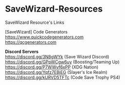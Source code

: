 # SaveWizard-Resources
SaveWizard Resource's Links  

[SaveWizard] Code Generators  
https://www.quickcodegenerators.com  
https://qcgenerators.com  

**Discord Servers**  
https://discord.gg/3N8gWYk (Save Wizard Discord)  
https://discord.gg/GPpWCgw6uy (Boosting/Teaming Up)  
https://discord.gg/P7WWvf6xPP (XDG Nation)  
https://discord.gg/Yqfz7EBjEG (Slayer's Ice Realm)  
https://discord.gg/kURVD5TFTc (Code Save Trophy PS4)  
